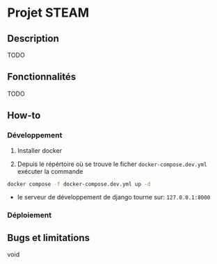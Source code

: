 # Projet STEAM

## Description
TODO

## Fonctionnalités
TODO

## How-to
### Développement
1. Installer docker

2. Depuis le répértoire où se trouve le ficher `docker-compose.dev.yml` exécuter la commande
```bash
docker compose -f docker-compose.dev.yml up -d
```

* le serveur de développement de django tourne sur: `127.0.0.1:8000`

### Déploiement

## Bugs et limitations
void
